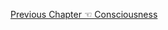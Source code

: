<p id="nav"><a href="consciousness.html">Previous Chapter ☜ Consciousness</a></p>

</section>

[^1]: §166.
[^2]: Ibid.
[^3]: Hyppolite, *Genesis and Structure*, p. 143.
[^4]: §163.
[^5]: This is most famously the strategy of Alexandre Kojève, *Introduction To The Reading Of Hegel*.
[^6]: I take this summary of McDowell's reading from Robert B. Pippin, *Hegel on Self-Consciousness: Desire and Death in the Phenomenology of Spirit* (Princeton, NJ: Princeton University Press, 2010), pp. 12-14.
[^7]: §167.
[^8]: §174.
[^9]: §109.
[^10]: J. N. Findlay, 'Analysis of the Text', in G. W. F. Hegel, *Phenomenology of Spirit*, translated by A. V. Miller (Oxford: Oxford University Press, 1977), p. 518.
[^11]: §169.
[^12]: Ibid.
[^13]: §175.
[^14]: Thomas Hobbes, *Leviathan* (I. XI), edited by J. C. A. Gaskin. (Oxford: Oxford University Press, 1996), p. 66.
[^15]: Hobbes, *Leviathan* (I. VI), p. 41.
[^16]: §175.
[^17]: Ibid.
[^18]: §177.
[^19]: Ibid. Emphasis added.
[^20]: §178. Emphasis added.
[^21]: Hyppolite, *Genesis and Structure*, pp. 121.
[^22]: §179.
[^23]: §181.
[^24]: §182.
[^25]: Ibid.
[^26]: §185.
[^27]: §187.
[^28]: §§186-7.
[^29]: G. W. F. Hegel, *Elements of the Philosophy of Right*, translated by H. B. Nesbit. (Cambridge: Cambridge University Press, 2003), p. 78.
[^30]: Frantz Fanon, *Black Skin, White Masks*, translated by C. L. Markmann. (London: Pluto Press, 2008), p. 170. Emphasis added.
[^31]: Thomas Hobbes, *On the Citizen*, translated by R. Tuck and M. Silverthorne. (Cambridge: Cambridge University Press, 1998), p. 27. Translation altered.
[^32]: §188.
[^33]: Aristotle, *Politics*, translated by B. Jowett, in *The Basic Works of Aristotle*, edited by R. McKeon. (New York: Random House, 2001), 1254a (pp. 1131-2).
[^34]: Kalkavage, *The Logic of Desire*, p. 119.
[^35]: §190.
[^36]: Harris, *Hegel's Ladder*, p. 359. Emphasis added.
[^37]: §190.
[^38]: Harris, *Hegel's Ladder*, p. 359.
[^39]: §191.
[^40]: Ibid.
[^41]: §193.
[^42]: §195.
[^43]: Ibid.
[^44]: Ibid.
[^45]: Prov. 9:10 KJV.
[^46]: §194.
[^47]: Martin Heidegger, 'What is Metaphysics?', in *Basic Writings*, edited by D. F. Krell. (London: Routledge, 2008), p. 51.
[^48]: §194.
[^49]: Kalkavage, *The Logic of Desire*, p. 123.
[^50]: Hyppolite, *Genesis and Structure*, p. 174.
[^51]: §19.
[^52]: Wendy Brown, *States of Injury: Power and Freedom in Late Modernity*.  (Princeton, NJ: Princeton University Press, 1995), p. 7.
<!-- Stoicism, skepticism, and unhappy consciousness: -->
[^53]: Spinoza, *Ethics* (Id7), translated by S. Shirley. (Indianapolis, IN: Hackett, 1992), p. 31.
[^54]: Kalkavage, *The Logic of Desire*, p. 128.
[^55]: Harris, *Hegel's Ladder*, p. 382.
[^56]: §197.
[^57]: Ibid.
[^58]: Ibid.
[^59]: Ibid.
[^60]: §199.
[^61]: §200.
[^62]: See Gilbert Ryle, *The Concept of Mind* (London: Routledge, 2009), chapter 1: 'Descartes' Myth'.
[^63]: §200.
[^64]: Ibid.
[^65]: §202.
[^66]: §201.
[^67]: Harris, *Hegel's Ladder*, p. 388.
[^68]: Sextus Empiricus, *Outlines of Pyrrhonism*, translated by R. G. Bury. (Cambridge, MA: Harvard University Press), p. 7.
[^69]: Robert Solomon, *In the Spirit of Hegel*. (Oxford: Oxford University Press, 1985), p. 462.
[^70]: G. W. F. Hegel, *Lectures on the History of Philosophy 1825-6*, Volume II: *Greek Philosophy*. (Oxford: Oxford University Press, 2006), p. 308.
[^71]: G. W. F. Hegel, 'On the Relationship of Skepticism to Philosophy', translated by H. S. Harris, in *Between Kant and Hegel: Texts in the Development of Post-Kantian Idealism*, edited by Harris and G. Di Giovanni. (Indianapolis, IN: Hackett, 2000), p. 333.
[^72]: Kalkavage, *The Logic of Desire*, p. 132.
[^73]: §202.
[^74]: Ibid.
[^75]: Kalkavage, *The Logic of Desire*, p. 133.
[^76]: §202.
[^77]: Kalkavage, *The Logic of Desire*, pp. 133-4.
[^78]: §204.
[^79]: §205.
[^80]: Ibid.
[^81]: Ibid.
[^82]: Ibid.
[^83]: §206.
[^84]: Robert Stern, *The Routledge Guidebook to Hegel's Phenomenology of Spirit*. (London: Routledge, 2013), p. 107.
[^85]: §212.
[^86]: §216.
